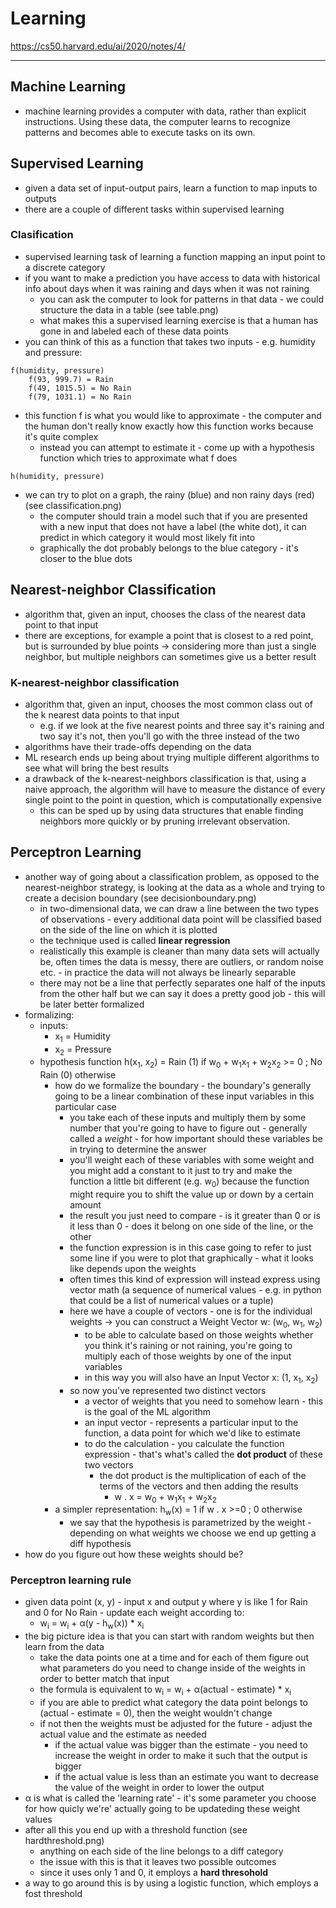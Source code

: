 # Learning

https://cs50.harvard.edu/ai/2020/notes/4/

---

## Machine Learning

- machine learning provides a computer with data, rather than explicit instructions. Using these data, the computer learns to recognize patterns and becomes able to execute tasks on its own.

## Supervised Learning

- given a data set of input-output pairs, learn a function to map inputs to outputs
- there are a couple of different tasks within supervised learning

### Clasification

- supervised learning task of learning a function mapping an input point to a discrete category
- if you want to make a prediction you have access to data with historical info about days when it was raining and days when it was not raining
  - you can ask the computer to look for patterns in that data - we could structure the data in a table (see table.png) 
  - what makes this a supervised learning exercise is that a human has gone in and labeled each of these data points
- you can think of this as a function that takes two inputs - e.g. humidity and pressure:

```aidl
f(humidity, pressure)
    f(93, 999.7) = Rain
    f(49, 1015.5) = No Rain
    f(79, 1031.1) = No Rain
```

- this function f is what you would like to approximate - the computer and the human don't really know exactly how this function works because it's quite complex
  - instead you can attempt to estimate it - come up with a hypothesis function which tries to approximate what f does

```aidl
h(humidity, pressure)
```

- we can try to plot on a graph, the rainy (blue) and non rainy days (red) (see classification.png)
  - the computer should train a model such that if you are presented with a new input that does not have a label (the white dot), it can predict in which category it would most likely fit into
  - graphically the dot probably belongs to the blue category - it's closer to the blue dots

## Nearest-neighbor Classification

- algorithm that, given an input, chooses the class of the nearest data point to that input
- there are exceptions, for example a point that is closest to a red point, but is surrounded by blue points -> considering more than just a single neighbor, but multiple neighbors can sometimes give us a better result

### K-nearest-neighbor classification

- algorithm that, given an input, chooses the most common class out of the k nearest data points to that input
  - e.g. if we look at the five nearest points and three say it's raining and two say it's not, then you'll go with the three instead of the two
- algorithms have their trade-offs depending on the data
- ML research ends up being about trying multiple different algorithms to see what will bring the best results
- a drawback of the k-nearest-neighbors classification is that, using a naive approach, the algorithm will have to measure the distance of every single point to the point in question, which is computationally expensive
  - this can be sped up by using data structures that enable finding neighbors more quickly or by pruning irrelevant observation.

## Perceptron Learning

- another way of going about a classification problem, as opposed to the nearest-neighbor strategy, is looking at the data as a whole and trying to create a decision boundary (see decisionboundary.png)
  - in two-dimensional data, we can draw a line between the two types of observations - every additional data point will be classified based on the side of the line on which it is plotted
  - the technique used is called <b>linear regression</b>
  - realistically this example is cleaner than many data sets will actually be, often times the data is messy, there are outliers, or random noise etc. - in practice the data will not always be linearly separable
  - there may not be a line that perfectly separates one half of the inputs from the other half but we can say it does a pretty good job - this will be later better formalized
- formalizing:
  - inputs:
    - x<sub>1</sub> = Humidity
    - x<sub>2</sub> = Pressure
  - hypothesis function h(x<sub>1</sub>, x<sub>2</sub>) = Rain (1) if w<sub>0</sub> + w<sub>1</sub>x<sub>1</sub> + w<sub>2</sub>x<sub>2</sub> >= 0 ; No Rain (0) otherwise
    - how do we formalize the boundary - the boundary's generally going to be a linear combination of these input variables in this particular case
      - you take each of these inputs and multiply them by some number that you're going to have to figure out - generally called a <em>weight</em> - for how important should these variables be in trying to determine the answer
      - you'll weight each of these variables with some weight and you might add a constant to it just to try and make the function a little bit different (e.g. w<sub>0</sub>) because the function might require you to shift the value up or down by a certain amount
      - the result you just need to compare - is it greater than 0 or is it less than 0 - does it belong on one side of the line, or the other
      - the function expression is in this case going to refer to just some line if you were to plot that graphically - what it looks like depends upon the weights
      - often times this kind of expression will instead express using vector math (a sequence of numerical values - e.g. in python that could be a list of numerical values or a tuple)
      - here we have a couple of vectors - one is for the individual weights  -> you can construct a Weight Vector w: (w<sub>0</sub>, w<sub>1</sub>, w<sub>2</sub>)
        - to be able to calculate based on those weights whether you think it's raining or not raining, you're going to multiply each of those weights by one of the input variables
        - in this way you will also have an Input Vector x: (1, x<sub>1</sub>, x<sub>2</sub>)
      - so now you've represented two distinct vectors
        - a vector of weights that you need to somehow learn - this is the goal of the ML algorithm
        - an input vector - represents a particular input to the function, a data point for which we'd like to estimate
        - to do the calculation - you calculate the function expression - that's what's called the <b>dot product</b> of these two vectors
          - the dot product is the multiplication of each of the terms of the vectors and then adding the results
            - w . x = w<sub>0</sub> + w<sub>1</sub>x<sub>1</sub> + w<sub>2</sub>x<sub>2</sub>
    - a simpler representation: h<sub>w</sub>(x) = 1 if w . x >=0 ; 0 otherwise
      - we say that the hypothesis is parametrized by the weight - depending on what weights we choose we end up getting a diff hypothesis
- how do you figure out how these weights should be?

### Perceptron learning rule

- given data point (x, y) - input x and output y where y is like 1 for Rain and 0 for No Rain - update each weight according to: 
  - w<sub>i</sub> = w<sub>i</sub> + α(y - h<sub>w</sub>(x)) * x<sub>i</sub>
- the big picture idea is that you can start with random weights but then learn from the data
  - take the data points one at a time and for each of them figure out what parameters do you need to change inside of the weights in order to better match that input
  - the formula is equivalent to w<sub>i</sub> = w<sub>i</sub> + α(actual - estimate) * x<sub>i</sub>
  - if you are able to predict what category the data point belongs to (actual - estimate = 0), then the weight wouldn't change
  - if not then the weights must be adjusted for the future - adjust the actual value and the estimate as needed
    - if the actual value was bigger than the estimate - you need to increase the weight in order to make it such that the output is bigger
    - if the actual value is less than an estimate you want to decrease the value of the weight in order to lower the output
- α is what is called the 'learning rate' - it's some parameter you choose for how quicly we're' actually going to be updateding these weight values
- after all this you end up with a threshold function (see hardthreshold.png)
  - anything on each side of the line belongs to a diff category
  - the issue with this is that it leaves two possible outcomes
  - since it uses only 1 and 0, it employs a <b>hard thresohold</b>
- a way to go around this is by using a logistic function, which employs a fost threshold